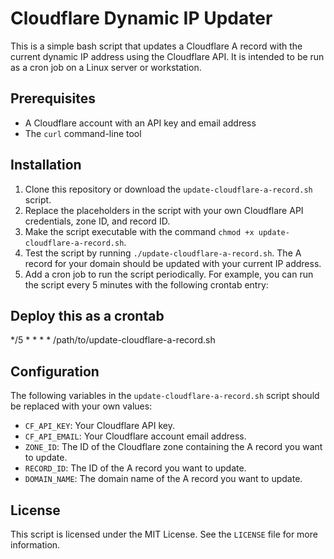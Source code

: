 # Cloudflare Dynamic IP Updater

This is a simple bash script that updates a Cloudflare A record with the current dynamic IP address using the Cloudflare API. It is intended to be run as a cron job on a Linux server or workstation.

## Prerequisites

- A Cloudflare account with an API key and email address
- The `curl` command-line tool

## Installation

1. Clone this repository or download the `update-cloudflare-a-record.sh` script.
2. Replace the placeholders in the script with your own Cloudflare API credentials, zone ID, and record ID.
3. Make the script executable with the command `chmod +x update-cloudflare-a-record.sh`.
4. Test the script by running `./update-cloudflare-a-record.sh`. The A record for your domain should be updated with your current IP address.
5. Add a cron job to run the script periodically. For example, you can run the script every 5 minutes with the following crontab entry:

## Deploy this as a crontab

*/5 * * * * /path/to/update-cloudflare-a-record.sh


## Configuration

The following variables in the `update-cloudflare-a-record.sh` script should be replaced with your own values:

- `CF_API_KEY`: Your Cloudflare API key.
- `CF_API_EMAIL`: Your Cloudflare account email address.
- `ZONE_ID`: The ID of the Cloudflare zone containing the A record you want to update.
- `RECORD_ID`: The ID of the A record you want to update.
- `DOMAIN_NAME`: The domain name of the A record you want to update.

## License

This script is licensed under the MIT License. See the `LICENSE` file for more information.
